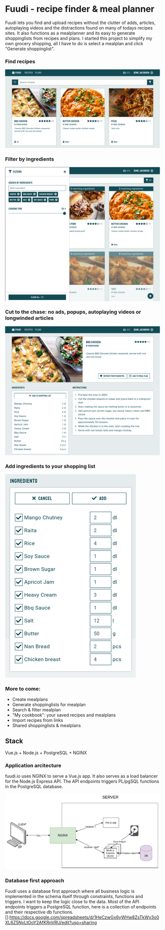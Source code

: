 # Fuudi - recipe finder & meal planner

Fuudi lets you find and upload recipes without the clutter of adds, articles, autoplaying videos and the distractions found on many of todays recipes sites. It also functions as a mealplanner and its easy to generate shoppinglists from recipes and plans. I started this project to simplify my own grocery shopping, all I have to do is select a mealplan and click "Generate shoppinglist".

### Find recipes
![Landing page](/imgs/frontpage.png)

### Filter by ingredients
![Filtering](/imgs/filtering.png)

### Cut to the chase: no ads, popups, autoplaying videos or longwinded articles
![Details](/imgs/recipedetails.png)

### Add ingredients to your shopping list
![Shoppinglist](/imgs/addtoshoppinglist.png)
 
### More to come:
- Create mealplans 
- Generate shoppinglists for mealplan
- Search & filter mealplan
- "My cookbook": your saved recipes and mealplans
- Import recipes from links
- Shared shoppinglists & mealplans


## Stack
Vue.js + Node.js + PostgreSQL + NGINX

### Application arcitecture
fuudi.io uses NGINX to serve a Vue.js app. It also serves as a load balancer for the Node.js Express API. The API endpoints triggers PL/pgSQL functions in the PostgreSQL database.

![Application arcitecture](/arcitecture.png)


### Database first approach
Fuudi uses a database first approach where all business logic is implemented in the schema itself through constraints, functions and triggers. I want to keep the logic close to the data. Most of the API endpoints triggers a PostgreSQL function, here is a collection of endpoints and their respective db functions. []:https://docs.google.com/spreadsheets/d/1HeCzwGx6yWHw8ZsTkWy3o0XL6Z5NvLtOoY2AfKRnVRU/edit?usp=sharing


